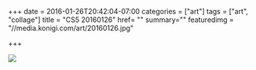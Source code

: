 +++
date = 2016-01-26T20:42:04-07:00
categories = ["art"]
tags = ["art", "collage"]
title = "CS5 20160126"
href= ""
summary=""
featuredimg = "//media.konigi.com/art/20160126.jpg"

+++

<img src="//media.konigi.com/art/20160126.jpg" />
